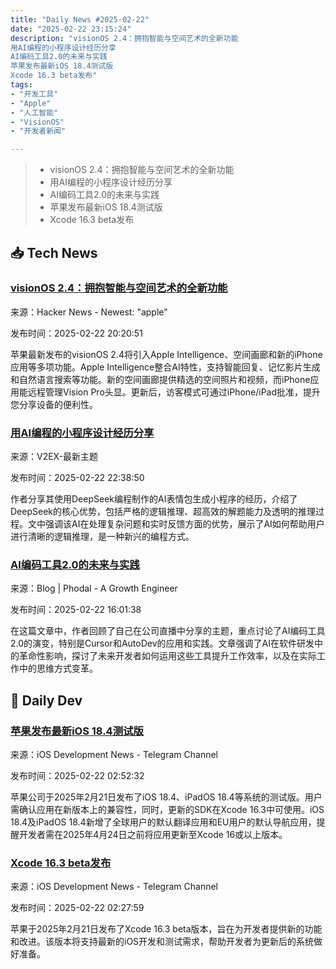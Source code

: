 ```yaml
---
title: "Daily News #2025-02-22"
date: "2025-02-22 23:15:24"
description: "visionOS 2.4：拥抱智能与空间艺术的全新功能
用AI编程的小程序设计经历分享
AI编码工具2.0的未来与实践
苹果发布最新iOS 18.4测试版
Xcode 16.3 beta发布"
tags: 
- "开发工具"
- "Apple"
- "人工智能"
- "VisionOS"
- "开发者新闻"

---
```


> - visionOS 2.4：拥抱智能与空间艺术的全新功能
> - 用AI编程的小程序设计经历分享
> - AI编码工具2.0的未来与实践
> - 苹果发布最新iOS 18.4测试版
> - Xcode 16.3 beta发布

## 📥 Tech News

### [visionOS 2.4：拥抱智能与空间艺术的全新功能](https://www.uploadvr.com/visionos-2-4-announced-apple-intelligence-spatial-gallery-vision-pro-iphone-app-guest-mode/)

来源：Hacker News - Newest: "apple"

发布时间：2025-02-22 20:20:51

苹果最新发布的visionOS 2.4将引入Apple Intelligence、空间画廊和新的iPhone应用等多项功能。Apple Intelligence整合AI特性，支持智能回复、记忆影片生成和自然语言搜索等功能。新的空间画廊提供精选的空间照片和视频，而iPhone应用能远程管理Vision Pro头显。更新后，访客模式可通过iPhone/iPad批准，提升您分享设备的便利性。

### [用AI编程的小程序设计经历分享](https://www.v2ex.com/t/1113532)

来源：V2EX-最新主题

发布时间：2025-02-22 22:38:50

作者分享其使用DeepSeek编程制作的AI表情包生成小程序的经历，介绍了DeepSeek的核心优势，包括严格的逻辑推理、超高效的解题能力及透明的推理过程。文中强调该AI在处理复杂问题和实时反馈方面的优势，展示了AI如何帮助用户进行清晰的逻辑推理，是一种新兴的编程方式。

### [AI编码工具2.0的未来与实践](http://www.phodal.com/blog/ai-coding-next-analysis-thinking-and-practise/)

来源：Blog | Phodal - A Growth Engineer

发布时间：2025-02-22 16:01:38

在这篇文章中，作者回顾了自己在公司直播中分享的主题，重点讨论了AI编码工具2.0的演变，特别是Cursor和AutoDev的应用和实践。文章强调了AI在软件研发中的革命性影响，探讨了未来开发者如何运用这些工具提升工作效率，以及在实际工作中的思维方式变革。

## 💾 Daily Dev

### [苹果发布最新iOS 18.4测试版](https://developer.apple.com/news/?id=9s0rgdy9)

来源：iOS Development News - Telegram Channel

发布时间：2025-02-22 02:52:32

苹果公司于2025年2月21日发布了iOS 18.4、iPadOS 18.4等系统的测试版。用户需确认应用在新版本上的兼容性，同时，更新的SDK在Xcode 16.3中可使用。iOS 18.4及iPadOS 18.4新增了全球用户的默认翻译应用和EU用户的默认导航应用，提醒开发者需在2025年4月24日之前将应用更新至Xcode 16或以上版本。

### [Xcode 16.3 beta发布](https://developer.apple.com/news/releases/?id=02212025g)

来源：iOS Development News - Telegram Channel

发布时间：2025-02-22 02:27:59

苹果于2025年2月21日发布了Xcode 16.3 beta版本，旨在为开发者提供新的功能和改进。该版本将支持最新的iOS开发和测试需求，帮助开发者为更新后的系统做好准备。
